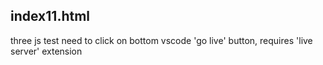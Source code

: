 ## index11.html

three js test need to click on bottom vscode 'go live' button,  requires 'live server' extension